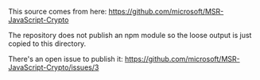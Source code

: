 This source comes from here:
https://github.com/microsoft/MSR-JavaScript-Crypto

The repository does not publish an npm module so the loose output is just copied to this directory.

There's an open issue to publish it:
https://github.com/microsoft/MSR-JavaScript-Crypto/issues/3
